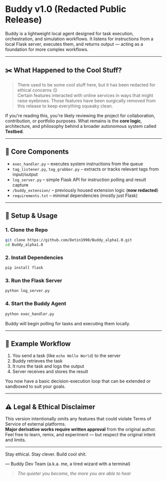 # Buddy v1.0 (Redacted Public Release)

Buddy is a lightweight local agent designed for task execution, orchestration, and simulation workflows. It listens for instructions from a local Flask server, executes them, and returns output — acting as a foundation for more complex workflows.

---

## ✂️ What Happened to the Cool Stuff?

> There used to be some cool stuff here, but it has been redacted for ethical concerns 😔  
> Certain features interacted with online services in ways that might raise eyebrows. Those features have been surgically removed from this release to keep everything squeaky clean.

If you're reading this, you're likely reviewing the project for collaboration, contribution, or portfolio purposes. What remains is the **core logic**, architecture, and philosophy behind a broader autonomous system called **Testbed**.

---

## 🧠 Core Components

- `exec_handler.py` – executes system instructions from the queue  
- `tag_listener.py`, `tag_grabber.py` – extracts or tracks relevant tags from input/output  
- `log_server.py` – simple Flask API for instruction polling and result capture  
- `/buddy_extension/` – previously housed extension logic (**now redacted**)  
- `requirements.txt` – minimal dependencies (mostly just Flask)

---

## 🚀 Setup & Usage

### 1. Clone the Repo

```bash
git clone https://github.com/Detin1990/Buddy_alpha1.0.git
cd Buddy_alpha1.0
```

### 2. Install Dependencies

```bash
pip install flask
```

### 3. Run the Flask Server

```bash
python log_server.py
```

### 4. Start the Buddy Agent

```bash
python exec_handler.py
```

Buddy will begin polling for tasks and executing them locally.

---

## 🧪 Example Workflow

1. You send a task (like `echo Hello World`) to the server  
2. Buddy retrieves the task  
3. It runs the task and logs the output  
4. Server receives and stores the result  

You now have a basic decision-execution loop that can be extended or sandboxed to suit your goals.

---

## ⚠️ Legal & Ethical Disclaimer

This version intentionally omits any features that could violate Terms of Service of external platforms.  
**Major derivative works require written approval** from the original author.  
Feel free to learn, remix, and experiment — but respect the original intent and limits.

---

Stay ethical. Stay clever. Build cool shit.

— Buddy Dev Team (a.k.a. me, a tired wizard with a terminal)

> *The quieter you become, the more you are able to hear*
